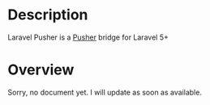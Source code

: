 # Description

Laravel Pusher is a [Pusher](https://github.com/pusher/pusher-http-php) bridge for Laravel 5+

# Overview
Sorry, no document yet. I will update as soon as available.